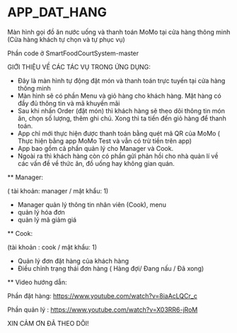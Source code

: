 # APP_DAT_HANG
Màn hình gọi đồ ăn nước uống và thanh toán MoMo tại cửa hàng thông minh (Cửa hàng khách tự chọn và tự phục vụ)

Phần code ở SmartFoodCourtSystem-master

GIỚI THIỆU VỀ CÁC TÁC VỤ TRONG ỨNG DỤNG:
- Đây là màn hình tự động đặt món và thanh toán trực tuyến tại cửa hàng thông minh
- Màn hình sẽ có phần Menu và giỏ hàng cho khách hàng. Mặt hàng có đầy đủ thông tin và mã khuyến mãi 
- Sau khi nhấn Order (đặt món) thì khách hàng sẽ theo dõi thông tin món ăn, chọn số lượng, thêm ghi chú. Xong thì ta tiến đến giỏ hàng để thanh toán.
- App chỉ mới thực hiện được thanh toán bằng quét mã QR của MoMo ( Thực hiện bằng app MoMo Test và vẫn có trừ tiền trên app)
- App bao gồm cả phần quản lý cho Manager và Cook. 
- Ngoài ra thì khách hàng còn có phần gửi phản hồi cho nhà quản lí về các vấn đề về thức ăn, đồ uống hay không gian quán. 
 
 ** Manager:
 
  ( tài khoản: manager  / mật khẩu: 1) 
   - Manager quản lý thông tin nhân viên (Cook), menu 
   - quản lý hóa đơn 
   - quản lý mã giảm giá 
   
 ** Cook:
 
 (tài khoản : cook / mật khẩu: 1)
   - Quản lý đơn đặt hàng của khách hàng 
   - Điều chỉnh trạng thái đơn hàng ( Hàng đợi/ Đang nấu / Đã xong)
   
 ** Video hướng dẫn:
 
  Phần đặt hàng: https://www.youtube.com/watch?v=8iaAcLQCr_c
  
  Phần quản lý : https://www.youtube.com/watch?v=X03RR6-jRoM 
  
  XIN CẢM ƠN ĐÃ THEO DÕI! 
  
 
  
  
 

